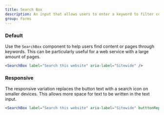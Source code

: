 ```yaml
---
title: Search Box
description: An input that allows users to enter a keyword to filter content on the website.
group: Forms
---
```


### Default

Use the `SearchBox` component to help users find content or pages through keywords. This can be particularly useful for a web service with a large amount of pages.

```jsx live
<SearchBox label="Search this website" aria-label="Sitewide" />
```

### Responsive

The responsive variation replaces the button text with a search icon on smaller devices. This allows more space for text to be written in the text input.

```jsx live
<SearchBox label="Search this website" aria-label="Sitewide" butttonReponsive />
```
